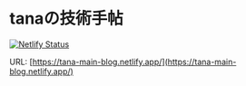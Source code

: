 # tanaの技術手帖

[![Netlify Status](https://api.netlify.com/api/v1/badges/0e08a799-f6e0-4d41-b4c5-f43b2a93cd8b/deploy-status)](https://app.netlify.com/sites/tana-main-blog/deploys)

URL: [https://tana-main-blog.netlify.app/](https://tana-main-blog.netlify.app/)
